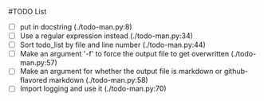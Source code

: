 #TODO List
- [ ] put in docstring (./todo-man.py:8)
- [ ] Use a regular expression instead (./todo-man.py:34)
- [ ] Sort todo_list by file and line number (./todo-man.py:44)
- [ ] Make an argument '-f' to force the output file to get overwritten (./todo-man.py:57)
- [ ] Make an argument for whether the output file is markdown or github-flavored markdown (./todo-man.py:58)
- [ ] Import logging and use it (./todo-man.py:70)
